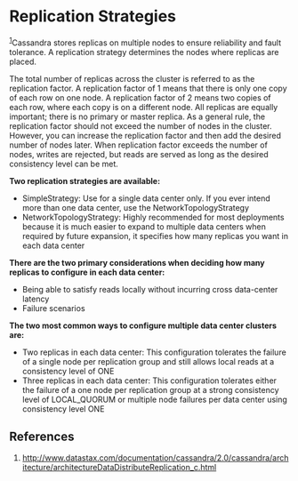 # Replication Strategies

<sup>[1](#ref_1)</sup>Cassandra stores replicas on multiple nodes to ensure reliability and fault tolerance. A replication strategy determines the nodes where replicas are placed.

The total number of replicas across the cluster is referred to as the replication factor. A replication factor of 1 means that there is only one copy of each row on one node. A replication factor of 2 means two copies of each row, where each copy is on a different node. All replicas are equally important; there is no primary or master replica. As a general rule, the replication factor should not exceed the number of nodes in the cluster. However, you can increase the replication factor and then add the desired number of nodes later. When replication factor exceeds the number of nodes, writes are rejected, but reads are served as long as the desired consistency level can be met.

**Two replication strategies are available:**
* SimpleStrategy: Use for a single data center only. If you ever intend more than one data center, use the NetworkTopologyStrategy
* NetworkTopologyStrategy: Highly recommended for most deployments because it is much easier to expand to multiple data centers when required by future expansion, it specifies how many replicas you want in each data center

**There are the two primary considerations when deciding how many replicas to configure in each data center:**

* Being able to satisfy reads locally without incurring cross data-center latency
* Failure scenarios

**The two most common ways to configure multiple data center clusters are:**

* Two replicas in each data center: This configuration tolerates the failure of a single node per replication group and still allows local reads at a consistency level of ONE
* Three replicas in each data center: This configuration tolerates either the failure of a one node per replication group at a strong consistency level of LOCAL_QUORUM or multiple node failures per data center using consistency level ONE

## References

1. <a name="ref_1"><a>http://www.datastax.com/documentation/cassandra/2.0/cassandra/architecture/architectureDataDistributeReplication_c.html
